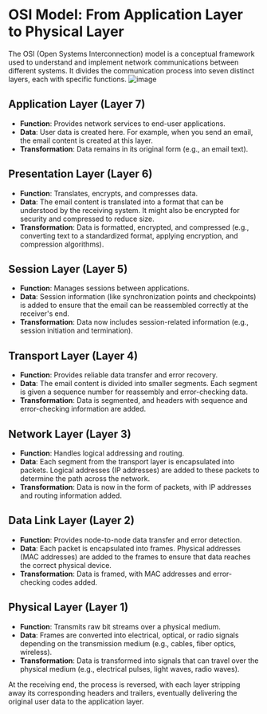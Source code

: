 
# OSI Model: From Application Layer to Physical Layer

The OSI (Open Systems Interconnection) model is a conceptual framework used to understand and implement network communications between different systems. It divides the communication process into seven distinct layers, each with specific functions.
![image](https://github.com/mahesh430/Devops-Handson-Training/assets/16769593/1cb94f48-e7e5-4437-93fd-06f290e9f626)

## Application Layer (Layer 7)

- **Function**: Provides network services to end-user applications.
- **Data**: User data is created here. For example, when you send an email, the email content is created at this layer.
- **Transformation**: Data remains in its original form (e.g., an email text).

## Presentation Layer (Layer 6)

- **Function**: Translates, encrypts, and compresses data.
- **Data**: The email content is translated into a format that can be understood by the receiving system. It might also be encrypted for security and compressed to reduce size.
- **Transformation**: Data is formatted, encrypted, and compressed (e.g., converting text to a standardized format, applying encryption, and compression algorithms).

## Session Layer (Layer 5)

- **Function**: Manages sessions between applications.
- **Data**: Session information (like synchronization points and checkpoints) is added to ensure that the email can be reassembled correctly at the receiver's end.
- **Transformation**: Data now includes session-related information (e.g., session initiation and termination).

## Transport Layer (Layer 4)

- **Function**: Provides reliable data transfer and error recovery.
- **Data**: The email content is divided into smaller segments. Each segment is given a sequence number for reassembly and error-checking data.
- **Transformation**: Data is segmented, and headers with sequence and error-checking information are added.

## Network Layer (Layer 3)

- **Function**: Handles logical addressing and routing.
- **Data**: Each segment from the transport layer is encapsulated into packets. Logical addresses (IP addresses) are added to these packets to determine the path across the network.
- **Transformation**: Data is now in the form of packets, with IP addresses and routing information added.

## Data Link Layer (Layer 2)

- **Function**: Provides node-to-node data transfer and error detection.
- **Data**: Each packet is encapsulated into frames. Physical addresses (MAC addresses) are added to the frames to ensure that data reaches the correct physical device.
- **Transformation**: Data is framed, with MAC addresses and error-checking codes added.

## Physical Layer (Layer 1)

- **Function**: Transmits raw bit streams over a physical medium.
- **Data**: Frames are converted into electrical, optical, or radio signals depending on the transmission medium (e.g., cables, fiber optics, wireless).
- **Transformation**: Data is transformed into signals that can travel over the physical medium (e.g., electrical pulses, light waves, radio waves).

At the receiving end, the process is reversed, with each layer stripping away its corresponding headers and trailers, eventually delivering the original user data to the application layer.
